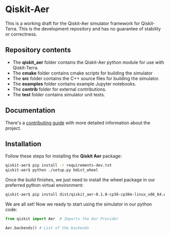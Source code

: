# Qiskit-Aer

This is a working draft for the Qiskit-Aer simulator framework for Qiskit-Terra. This is the development repository and has no guarantee of stability or correctness.


## Repository contents

* The **qiskit_aer** folder contains the Qiskit-Aer python module for use with Qiskit-Terra.
* The **cmake** folder contains cmake scripts for building the simulator
* The **src** folder contains the C++ source files for building the simulator.
* The **examples** folder contains example Jupyter notebooks.
* The **contrib** folder for external contributions.
* The **test** folder contains simulator unit tests.

## Documentation

There's a [contributing guide](https://github.ibm.com/IBMQuantum/qiskit-aer/blob/master/.github/CONTRIBUTING.rst)
with more detailed information about the project.


## Installation

Follow these steps for installing the **Qiskit Aer** package:

```bash
qiskit-aer$ pip install -r requirements-dev.txt
qiskit-aer$ python ./setup.py bdist_wheel
```

Once the build finishes, we just need to install the wheel package in our
preferred python virtual environment:

```bash
qiskit-aer$ pip install dist/qiskit_aer-0.1.0-cp36-cp36m-linux_x86_64.whl
```

We are all set! Now we ready to start using the simulator in our python code:
```python
from qiskit import Aer  # Imports the Aer Provider

Aer.backends() # List of the backends
```

